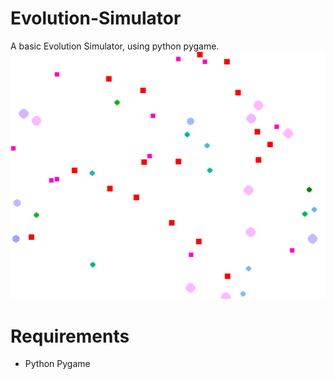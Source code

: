 # Evolution-Simulator
A basic Evolution Simulator, using python pygame.
![](EVO_SIM/image.png)

# Requirements
 - Python Pygame
